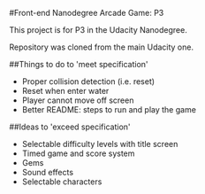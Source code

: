 #Front-end Nanodegree Arcade Game: P3

This project is for P3 in the Udacity Nanodegree. 

Repository was cloned from the main Udacity one. 

##Things to do to 'meet specification'

* Proper collision detection (i.e. reset)
* Reset when enter water
* Player cannot move off screen
* Better README: steps to run and play the game

##Ideas to 'exceed specification'

* Selectable difficulty levels with title screen
* Timed game and score system
* Gems
* Sound effects
* Selectable characters